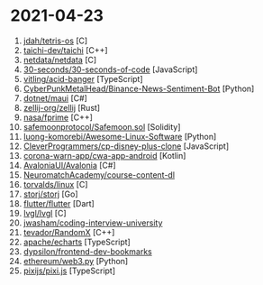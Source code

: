 # 2021-04-23

1. [jdah/tetris-os](https://github.com/jdah/tetris-os "An operating system, but it only plays Tetris.") [C]
2. [taichi-dev/taichi](https://github.com/taichi-dev/taichi "Productive & portable programming language for high-performance, sparse & differentiable computing on CPUs & GPUs") [C++]
3. [netdata/netdata](https://github.com/netdata/netdata "Real-time performance monitoring, done right! https://www.netdata.cloud") [C]
4. [30-seconds/30-seconds-of-code](https://github.com/30-seconds/30-seconds-of-code "Short JavaScript code snippets for all your development needs") [JavaScript]
5. [vitling/acid-banger](https://github.com/vitling/acid-banger "The Endless Acid Banger") [TypeScript]
6. [CyberPunkMetalHead/Binance-News-Sentiment-Bot](https://github.com/CyberPunkMetalHead/Binance-News-Sentiment-Bot "This is a fully functioning Binance trading bot that takes into account the news sentiment for the top 100 crypto feeds.") [Python]
7. [dotnet/maui](https://github.com/dotnet/maui ".NET MAUI is the .NET Multi-platform App UI, a framework for building native device applications spanning mobile, tablet, and desktop.") [C#]
8. [zellij-org/zellij](https://github.com/zellij-org/zellij "A terminal workspace with batteries included") [Rust]
9. [nasa/fprime](https://github.com/nasa/fprime "F' - A flight software and embedded systems framework") [C++]
10. [safemoonprotocol/Safemoon.sol](https://github.com/safemoonprotocol/Safemoon.sol "safemoon contract") [Solidity]
11. [luong-komorebi/Awesome-Linux-Software](https://github.com/luong-komorebi/Awesome-Linux-Software "A list of awesome applications, software, tools and other materials for Linux distros.") [Python]
12. [CleverProgrammers/cp-disney-plus-clone](https://github.com/CleverProgrammers/cp-disney-plus-clone "Here's the DEMO Disney+ Clone App") [JavaScript]
13. [corona-warn-app/cwa-app-android](https://github.com/corona-warn-app/cwa-app-android "Native Android app using the Apple/Google exposure notification API.") [Kotlin]
14. [AvaloniaUI/Avalonia](https://github.com/AvaloniaUI/Avalonia "A cross platform XAML framework for .NET") [C#]
15. [NeuromatchAcademy/course-content-dl](https://github.com/NeuromatchAcademy/course-content-dl "") 
16. [torvalds/linux](https://github.com/torvalds/linux "Linux kernel source tree") [C]
17. [storj/storj](https://github.com/storj/storj "Ongoing Storj v3 development. Decentralized cloud object storage that is affordable, easy to use, private, and secure.") [Go]
18. [flutter/flutter](https://github.com/flutter/flutter "Flutter makes it easy and fast to build beautiful apps for mobile and beyond.") [Dart]
19. [lvgl/lvgl](https://github.com/lvgl/lvgl "Powerful and easy-to-use embedded GUI library with many widgets, advanced visual effects (opacity, antialiasing, animations) and low memory requirements (16K RAM, 64K Flash).") [C]
20. [jwasham/coding-interview-university](https://github.com/jwasham/coding-interview-university "A complete computer science study plan to become a software engineer.") 
21. [tevador/RandomX](https://github.com/tevador/RandomX "Proof of work algorithm based on random code execution") [C++]
22. [apache/echarts](https://github.com/apache/echarts "Apache ECharts is a powerful, interactive charting and data visualization library for browser") [TypeScript]
23. [dypsilon/frontend-dev-bookmarks](https://github.com/dypsilon/frontend-dev-bookmarks "Manually curated collection of resources for frontend web developers.") 
24. [ethereum/web3.py](https://github.com/ethereum/web3.py "A python interface for interacting with the Ethereum blockchain and ecosystem.") [Python]
25. [pixijs/pixi.js](https://github.com/pixijs/pixi.js "The HTML5 Creation Engine: Create beautiful digital content with the fastest, most flexible 2D WebGL renderer.") [TypeScript]
